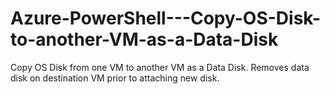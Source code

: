 # Azure-PowerShell---Copy-OS-Disk-to-another-VM-as-a-Data-Disk
Copy OS Disk from one VM to another VM as a Data Disk. Removes data disk on destination VM prior to attaching new disk.
